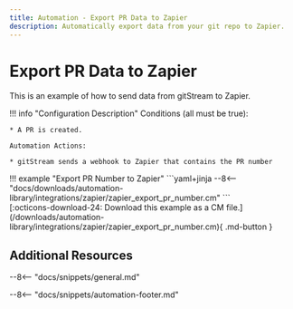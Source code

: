 ```yaml
---
title: Automation - Export PR Data to Zapier
description: Automatically export data from your git repo to Zapier.
---
```

# Export PR Data to Zapier

<!-- --8<-- [start:example]-->
This is an example of how to send data from gitStream to Zapier.

!!! info "Configuration Description"
    Conditions (all must be true):

    * A PR is created.

    Automation Actions:

    * gitStream sends a webhook to Zapier that contains the PR number

<div class="automationExample" markdown="1">
!!! example "Export PR Number to Zapier"
    ```yaml+jinja
    --8<-- "docs/downloads/automation-library/integrations/zapier/zapier_export_pr_number.cm"
    ```
    <div class="result" markdown>
      <span>
      [:octicons-download-24: Download this example as a CM file.](/downloads/automation-library/integrations/zapier/zapier_export_pr_number.cm){ .md-button }
      </span>
    </div>
</div>
<!-- --8<-- [end:example]-->

## Additional Resources

--8<-- "docs/snippets/general.md"

--8<-- "docs/snippets/automation-footer.md"
